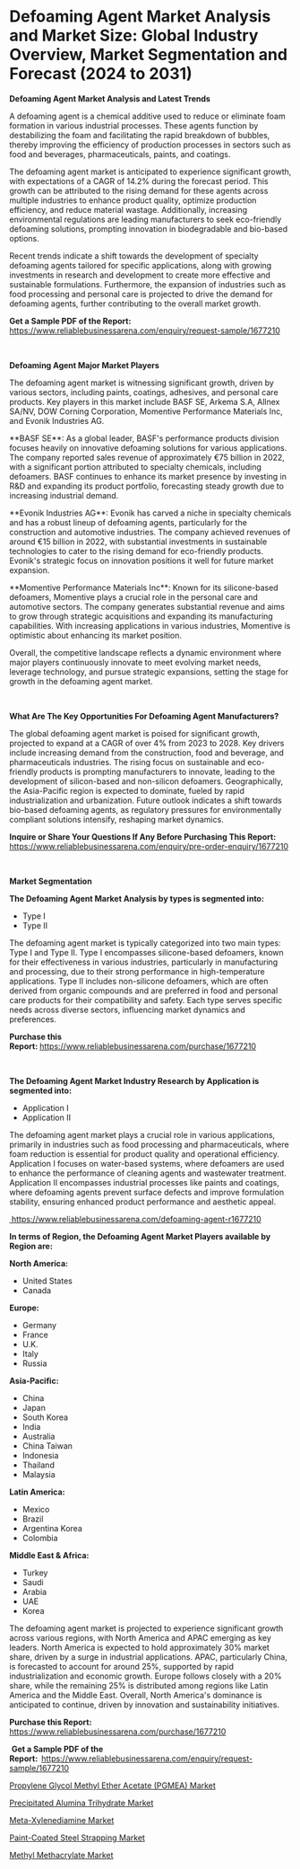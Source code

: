 <p><h1>Defoaming Agent Market Analysis and Market Size: Global Industry Overview, Market Segmentation and Forecast (2024 to 2031)</h1></p><p><strong>Defoaming Agent Market Analysis and Latest Trends</strong></p>
<p><p>A defoaming agent is a chemical additive used to reduce or eliminate foam formation in various industrial processes. These agents function by destabilizing the foam and facilitating the rapid breakdown of bubbles, thereby improving the efficiency of production processes in sectors such as food and beverages, pharmaceuticals, paints, and coatings.</p><p>The defoaming agent market is anticipated to experience significant growth, with expectations of a CAGR of 14.2% during the forecast period. This growth can be attributed to the rising demand for these agents across multiple industries to enhance product quality, optimize production efficiency, and reduce material wastage. Additionally, increasing environmental regulations are leading manufacturers to seek eco-friendly defoaming solutions, prompting innovation in biodegradable and bio-based options.</p><p>Recent trends indicate a shift towards the development of specialty defoaming agents tailored for specific applications, along with growing investments in research and development to create more effective and sustainable formulations. Furthermore, the expansion of industries such as food processing and personal care is projected to drive the demand for defoaming agents, further contributing to the overall market growth.</p></p>
<p><strong>Get a Sample PDF of the Report:&nbsp;</strong> <a href="https://www.reliablebusinessarena.com/enquiry/request-sample/1677210?utm_campaign=1596&utm_medium=2&utm_source=Github&utm_content=ia&utm_term=13102024&utm_id=defoaming-agent">https://www.reliablebusinessarena.com/enquiry/request-sample/1677210</a></p>
<p>&nbsp;</p>
<p><strong>Defoaming Agent Major Market Players</strong></p>
<p><p>The defoaming agent market is witnessing significant growth, driven by various sectors, including paints, coatings, adhesives, and personal care products. Key players in this market include BASF SE, Arkema S.A, Allnex SA/NV, DOW Corning Corporation, Momentive Performance Materials Inc, and Evonik Industries AG.</p><p>**BASF SE**: As a global leader, BASF's performance products division focuses heavily on innovative defoaming solutions for various applications. The company reported sales revenue of approximately €75 billion in 2022, with a significant portion attributed to specialty chemicals, including defoamers. BASF continues to enhance its market presence by investing in R&D and expanding its product portfolio, forecasting steady growth due to increasing industrial demand.</p><p>**Evonik Industries AG**: Evonik has carved a niche in specialty chemicals and has a robust lineup of defoaming agents, particularly for the construction and automotive industries. The company achieved revenues of around €15 billion in 2022, with substantial investments in sustainable technologies to cater to the rising demand for eco-friendly products. Evonik's strategic focus on innovation positions it well for future market expansion.</p><p>**Momentive Performance Materials Inc**: Known for its silicone-based defoamers, Momentive plays a crucial role in the personal care and automotive sectors. The company generates substantial revenue and aims to grow through strategic acquisitions and expanding its manufacturing capabilities. With increasing applications in various industries, Momentive is optimistic about enhancing its market position.</p><p>Overall, the competitive landscape reflects a dynamic environment where major players continuously innovate to meet evolving market needs, leverage technology, and pursue strategic expansions, setting the stage for growth in the defoaming agent market.</p></p>
<p>&nbsp;</p>
<p><strong>What Are The Key Opportunities For Defoaming Agent Manufacturers?</strong></p>
<p><p>The global defoaming agent market is poised for significant growth, projected to expand at a CAGR of over 4% from 2023 to 2028. Key drivers include increasing demand from the construction, food and beverage, and pharmaceuticals industries. The rising focus on sustainable and eco-friendly products is prompting manufacturers to innovate, leading to the development of silicon-based and non-silicon defoamers. Geographically, the Asia-Pacific region is expected to dominate, fueled by rapid industrialization and urbanization. Future outlook indicates a shift towards bio-based defoaming agents, as regulatory pressures for environmentally compliant solutions intensify, reshaping market dynamics.</p></p>
<p><strong>Inquire or Share Your Questions If Any Before Purchasing This Report:</strong> <a href="https://www.reliablebusinessarena.com/enquiry/pre-order-enquiry/1677210?utm_campaign=1596&utm_medium=2&utm_source=Github&utm_content=ia&utm_term=13102024&utm_id=defoaming-agent">https://www.reliablebusinessarena.com/enquiry/pre-order-enquiry/1677210</a></p>
<p>&nbsp;</p>
<p><strong>Market Segmentation</strong></p>
<p><strong>The Defoaming Agent Market Analysis by types is segmented into:</strong></p>
<p><ul><li>Type I</li><li>Type II</li></ul></p>
<p><p>The defoaming agent market is typically categorized into two main types: Type I and Type II. Type I encompasses silicone-based defoamers, known for their effectiveness in various industries, particularly in manufacturing and processing, due to their strong performance in high-temperature applications. Type II includes non-silicone defoamers, which are often derived from organic compounds and are preferred in food and personal care products for their compatibility and safety. Each type serves specific needs across diverse sectors, influencing market dynamics and preferences.</p></p>
<p><strong>Purchase this Report:&nbsp;</strong><a href="https://www.reliablebusinessarena.com/purchase/1677210?utm_campaign=1596&utm_medium=2&utm_source=Github&utm_content=ia&utm_term=13102024&utm_id=defoaming-agent">https://www.reliablebusinessarena.com/purchase/1677210</a></p>
<p>&nbsp;</p>
<p><strong>The Defoaming Agent Market Industry Research by Application is segmented into:</strong></p>
<p><ul><li>Application I</li><li>Application II</li></ul></p>
<p><p>The defoaming agent market plays a crucial role in various applications, primarily in industries such as food processing and pharmaceuticals, where foam reduction is essential for product quality and operational efficiency. Application I focuses on water-based systems, where defoamers are used to enhance the performance of cleaning agents and wastewater treatment. Application II encompasses industrial processes like paints and coatings, where defoaming agents prevent surface defects and improve formulation stability, ensuring enhanced product performance and aesthetic appeal.</p></p>
<p><a href="https://www.reliablebusinessarena.com/defoaming-agent-r1677210?utm_campaign=1596&utm_medium=2&utm_source=Github&utm_content=ia&utm_term=13102024&utm_id=defoaming-agent">&nbsp;https://www.reliablebusinessarena.com/defoaming-agent-r1677210</a></p>
<p><strong>In terms of Region, the Defoaming Agent Market Players available by Region are:</strong></p>
<p>
    <p> <strong> North America: </strong>
        <ul>
            <li>United States</li>
            <li>Canada</li>
        </ul>
        </p> 
    <p> <strong> Europe: </strong>
        <ul>
            <li>Germany</li>
            <li>France</li>
            <li>U.K.</li>
            <li>Italy</li>
            <li>Russia</li>
        </ul>
        </p> 
    <p> <strong> Asia-Pacific: </strong>
        <ul>
            <li>China</li>
            <li>Japan</li>
            <li>South Korea</li>
            <li>India</li>
            <li>Australia</li>
            <li>China Taiwan</li>
            <li>Indonesia</li>
            <li>Thailand</li>
            <li>Malaysia</li>
        </ul>
        </p> 
    <p> <strong> Latin America: </strong>
        <ul>
            <li>Mexico</li>
            <li>Brazil</li>
            <li>Argentina Korea</li>
            <li>Colombia</li>
        </ul>
        </p> 
    <p> <strong> Middle East & Africa: </strong>
        <ul>
            <li>Turkey</li>
            <li>Saudi</li>
            <li>Arabia</li>
            <li>UAE</li>
            <li>Korea</li>
        </ul>
    </p>
    </p>
<p><p>The defoaming agent market is projected to experience significant growth across various regions, with North America and APAC emerging as key leaders. North America is expected to hold approximately 30% market share, driven by a surge in industrial applications. APAC, particularly China, is forecasted to account for around 25%, supported by rapid industrialization and economic growth. Europe follows closely with a 20% share, while the remaining 25% is distributed among regions like Latin America and the Middle East. Overall, North America's dominance is anticipated to continue, driven by innovation and sustainability initiatives.</p></p>
<p><strong>Purchase this Report: </strong><a href="https://www.reliablebusinessarena.com/purchase/1677210?utm_campaign=1596&utm_medium=2&utm_source=Github&utm_content=ia&utm_term=13102024&utm_id=defoaming-agent">https://www.reliablebusinessarena.com/purchase/1677210</a></p>
<p>&nbsp;<strong>Get a Sample PDF of the Report:&nbsp;&nbsp;</strong><a href="https://www.reliablebusinessarena.com/enquiry/request-sample/1677210?utm_campaign=1596&utm_medium=2&utm_source=Github&utm_content=ia&utm_term=13102024&utm_id=defoaming-agent">https://www.reliablebusinessarena.com/enquiry/request-sample/1677210</a></p>
<p><strong></strong></p>
<p><p><a href="https://www.linkedin.com/pulse/global-propylene-glycol-methyl-ether-acetate-pgmea-market-product-hfvvc?utm_campaign=1596&utm_medium=2&utm_source=Github&utm_content=ia&utm_term=13102024&utm_id=defoaming-agent">Propylene Glycol Methyl Ether Acetate (PGMEA) Market</a></p><p><a href="https://www.linkedin.com/pulse/global-precipitated-alumina-trihydrate-market-status-2024-2031-egzrc?utm_campaign=1596&utm_medium=2&utm_source=Github&utm_content=ia&utm_term=13102024&utm_id=defoaming-agent">Precipitated Alumina Trihydrate Market</a></p><p><a href="https://www.linkedin.com/pulse/opportunities-challenges-meta-xylenediamine-market-strategic-insights-6jydc?utm_campaign=1596&utm_medium=2&utm_source=Github&utm_content=ia&utm_term=13102024&utm_id=defoaming-agent">Meta-Xylenediamine Market</a></p><p><a href="https://www.linkedin.com/pulse/digital-transformation-paint-coated-steel-strapping-industry-market-zygdc?utm_campaign=1596&utm_medium=2&utm_source=Github&utm_content=ia&utm_term=13102024&utm_id=defoaming-agent">Paint-Coated Steel Strapping Market</a></p><p><a href="https://www.linkedin.com/pulse/methyl-methacrylate-market-strategic-insights-product-evolution-cu5ic?utm_campaign=1596&utm_medium=2&utm_source=Github&utm_content=ia&utm_term=13102024&utm_id=defoaming-agent">Methyl Methacrylate Market</a></p></p>